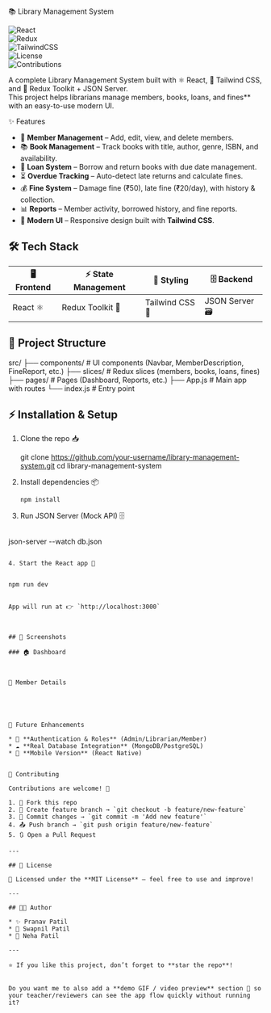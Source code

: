 
 📚 Library Management System  

![React](https://img.shields.io/badge/React-18.0.0-blue?logo=react)  
![Redux](https://img.shields.io/badge/Redux-Toolkit-purple?logo=redux)  
![TailwindCSS](https://img.shields.io/badge/TailwindCSS-3.0-06B6D4?logo=tailwindcss)  
![License](https://img.shields.io/badge/License-MIT-green)  
![Contributions](https://img.shields.io/badge/Contributions-Welcome-orange)  

A complete Library Management System built with ⚛️ React, 🎨 Tailwind CSS, and 📂 Redux Toolkit + JSON Server.  
This project helps librarians manage members, books, loans, and fines** with an easy-to-use modern UI.  


 ✨ Features  

- 👥 **Member Management** – Add, edit, view, and delete members.  
- 📚 **Book Management** – Track books with title, author, genre, ISBN, and availability.  
- 🔄 **Loan System** – Borrow and return books with due date management.  
- ⏳ **Overdue Tracking** – Auto-detect late returns and calculate fines.  
- 💰 **Fine System** – Damage fine (₹50), late fine (₹20/day), with history & collection.  
- 📊 **Reports** – Member activity, borrowed history, and fine reports.  
- 🎨 **Modern UI** – Responsive design built with **Tailwind CSS**.  



## 🛠️ Tech Stack  

| 🖥️ Frontend | ⚡ State Management | 🎨 Styling | 🗄️ Backend |
|-------------|---------------------|------------|-------------|
| React ⚛️    | Redux Toolkit 🔄    | Tailwind CSS 🎨 | JSON Server 🗃️ |


## 📂 Project Structure  


src/
 ├── components/      # UI components (Navbar, MemberDescription, FineReport, etc.)
 ├── slices/          # Redux slices (members, books, loans, fines)
 ├── pages/           # Pages (Dashboard, Reports, etc.)
 ├── App.js           # Main app with routes
 └── index.js         # Entry point




## ⚡ Installation & Setup

1. Clone the repo 📥

   
   git clone https://github.com/your-username/library-management-system.git
   cd library-management-system
   

2. Install dependencies 📦

   ```bash
   npm install
   ```

3. Run JSON Server (Mock API) 🗄️

   ```bash
  json-server --watch db.json 
   ```

4. Start the React app 🚀

  
   npm run dev
   

App will run at 👉 `http://localhost:3000`



## 📸 Screenshots

### 🏠 Dashboard



👤 Member Details





 🚀 Future Enhancements

* 🔐 **Authentication & Roles** (Admin/Librarian/Member)
* ☁️ **Real Database Integration** (MongoDB/PostgreSQL)
* 📱 **Mobile Version** (React Native)


 🤝 Contributing

Contributions are welcome! 🎉

1. 🍴 Fork this repo
2. 🌿 Create feature branch → `git checkout -b feature/new-feature`
3. 💾 Commit changes → `git commit -m 'Add new feature'`
4. 📤 Push branch → `git push origin feature/new-feature`
5. 🔃 Open a Pull Request

---

## 📝 License

📄 Licensed under the **MIT License** – feel free to use and improve!

---

## 👨‍💻 Author

* ✨ Pranav Patil
* 💼 Swapnil Patil
* 🐙 Neha Patil

---

⭐ If you like this project, don’t forget to **star the repo**!


Do you want me to also add a **demo GIF / video preview** section 🎥 so your teacher/reviewers can see the app flow quickly without running it?
```
